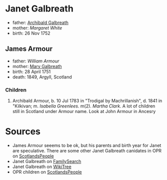 # Janet Galbreath

- father: [Archibald Galbreath](galbreath-archibald-1708.md)
- mother: *Margaret White*
- birth: 26 Nov 1752

## James Armour

- father: *William Armour*
- mother: [Mary Galbreath](galbreath-mary-1729.md)
- birth: 28 April 1751
- death: 1849, Argyll, Scotland

### Children

1. Archibald Armour, b. 10 Jul 1783 in "Trodigal by Machrillanish", d. 1841 in "Kilkivan; m. *Isabella Greenlees*.  m(2). *Martha Clark*.  A lot of children still in Scotland under Armour name.  Look at John Armour in Ancesry

# Sources

- James Armour seeems to be ok, but his parents and birth year for Janet are speculative.  There are some other Janet Galbreath canidates in OPR on [ScotlandsPeople](https://www.scotlandspeople.gov.uk/record-results?search_type=people&event=%28B%20OR%20C%20OR%20S%29&record_type%5B0%5D=opr_births&church_type=Old%20Parish%20Registers&dl_cat=church&dl_rec=church-births-baptisms&surname=galbreath&surname_so=exact&forename=janet&forename_so=syn&from_year=1750&to_year=1760&parent_names_so=starts&parent_name_two_so=exact&county=ARGYLL&record=Church%20of%20Scotland%20%28old%20parish%20registers%29%20Roman%20Catholic%20Church%20Other%20churches&sort=asc&order=Date&field=year)
- Janet Galbreath on [FamilySearch](https://www.familysearch.org/tree/person/details/KC84-7D1)
- Janet Galbreath on [WikiTree](https://www.wikitree.com/wiki/Galbraith-1880)
- OPR children on [ScotlandsPeople](https://www.scotlandspeople.gov.uk/record-results?search_type=people&event=%28B%20OR%20C%20OR%20S%29&record_type%5B0%5D=opr_births&church_type=Old%20Parish%20Registers&dl_cat=church&dl_rec=church-births-baptisms&surname=armour&surname_so=exact&forename_so=starts&from_year=1774&to_year=1800&parent_names=armour&parent_names_so=starts&parent_name_two=galb&parent_name_two_so=starts&record=Church%20of%20Scotland%20%28old%20parish%20registers%29%20Roman%20Catholic%20Church%20Other%20churches&sort=asc&order=Date&field=year)
